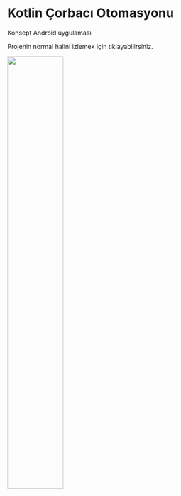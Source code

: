 #  Kotlin Çorbacı Otomasyonu
Konsept Android uygulaması 


Projenin normal halini izlemek için tıklayabilirsiniz.

[<img src="" width="50%">](https://www.youtube.com/watch?v=eeG-mArOwoA )
